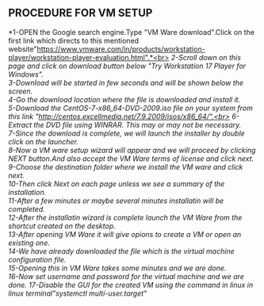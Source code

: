 ##        PROCEDURE FOR VM SETUP
*1-OPEN the Google search engine.Type "VM Ware download".Click on the first link which directs to this mentioned website"https://www.vmware.com/in/products/workstation-player/workstation-player-evaluation.html".*<br>
*2-Scroll down on this page and click on download button below "Try Workstation 17 Player for Windows".<br>*
*3-Download will be started in few seconds and will be shown below the screen.<br>*
*4-Go the download location where the file is downloaded and install it.<br>*
*5-Download the  CentOS-7-x86_64-DVD-2009.iso  file on your system from this link "http://centos.excellmedia.net/7.9.2009/isos/x86_64/".<br>*
*6-Extract the DVD file using WINRAR. This may or may not be necessary.<br>*
*7-Since the download is complete, we will launch the installer by double click on the launcher.<br>*
*8-Now a VM ware setup wizard will appear and we will proceed by clicking NEXT button.And also accept the VM Ware terms of license and click next.<br>*
*9-Choose the destination folder where we install the VM ware and click next.<br>*
*10-Then click Next on each page unless we see a summary of the installation.<br>*
*11-After a few minutes or maybe several minutes installatin will be completed.<br>*
*12-After the installatin wizard is complete launch the VM Ware from the shortcut created on the desktop.*<br>
*13-After opening VM Ware it will give opions to create a VM or open an existing one.<br>*
*14-We have already downloaded the file which is the virtual machine configuration file.<br>*
*15-Opening this in VM Ware takes some minutes and we are done.<br>*
*16-Now set username and password for the virtual machine and we are done.*
*17-Disable the GUI for the created VM using the command in linux in linux terminal"systemctl multi-user.target"<br>*
